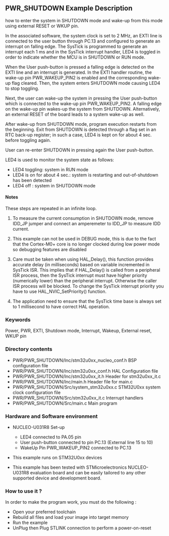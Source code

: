 ## <b>PWR_SHUTDOWN Example Description</b>

how to enter the system in SHUTDOWN mode and wake-up from this
mode using external RESET or WKUP pin.

In the associated software, the system clock is set to 2 MHz, an EXTI line
is connected to the user button through PC.13 and configured to generate an
interrupt on falling edge.
The SysTick is programmed to generate an interrupt each 1 ms and in the SysTick
interrupt handler, LED4 is toggled in order to indicate whether the MCU is in SHUTDOWN or RUN mode.

When the User push-button is pressed a falling edge is detected on the EXTI line and
an interrupt is generated. In the EXTI handler routine, the wake-up pin PWR_WAKEUP_PIN2
is enabled and the corresponding wake-up flag cleared.
Then, the system enters SHUTDOWN mode causing LED4 to stop toggling.

Next, the user can wake-up the system in pressing the User push-button which is connected
to the wake-up pin PWR_WAKEUP_PIN2.
A falling edge on the wake-up pin wakes-up the system from SHUTDOWN.
Alternatively, an external RESET of the board leads to a system wake-up as well.

After wake-up from SHUTDOWN mode, program execution restarts from the beginning.
Exit from SHUTDOWN is detected through a flag set in an RTC back-up register; in
such a case, LED4 is kept on for about 4 sec. before toggling again.

User can re-enter SHUTDOWN in pressing again the User push-button.

LED4 is used to monitor the system state as follows:

 - LED4 toggling: system in RUN mode
 - LED4 is on for about 4 sec.: system is restarting and out-of-shutdown has been detected
 - LED4 off : system in SHUTDOWN mode

#### <b>Notes</b>

These steps are repeated in an infinite loop.

 1. To measure the current consumption in SHUTDOWN mode, remove IDD_JP jumper
    and connect an amperemeter to IDD_JP to measure IDD current.

 2. This example can not be used in DEBUG mode, this is due to the fact
    that the Cortex-M0+ core is no longer clocked during low power mode
    so debugging features are disabled

 3. Care must be taken when using HAL_Delay(), this function provides accurate
    delay (in milliseconds) based on variable incremented in SysTick ISR. This
    implies that if HAL_Delay() is called from a peripheral ISR process, then
    the SysTick interrupt must have higher priority (numerically lower)
    than the peripheral interrupt. Otherwise the caller ISR process will be blocked.
    To change the SysTick interrupt priority you have to use HAL_NVIC_SetPriority() function.

 4. The application need to ensure that the SysTick time base is always set to 1 millisecond
    to have correct HAL operation.

### <b>Keywords</b>

Power, PWR, EXTI, Shutdown mode, Interrupt, Wakeup, External reset, WKUP pin

### <b>Directory contents</b>

  - PWR/PWR_SHUTDOWN/Inc/stm32u0xx_nucleo_conf.h  BSP configuration file
  - PWR/PWR_SHUTDOWN/Inc/stm32u0xx_conf.h         HAL Configuration file
  - PWR/PWR_SHUTDOWN/Inc/stm32u0xx_it.h           Header for stm32u0xx_it.c
  - PWR/PWR_SHUTDOWN/Inc/main.h                   Header file for main.c
  - PWR/PWR_SHUTDOWN/Src/system_stm32u0xx.c       STM32U0xx system clock configuration file
  - PWR/PWR_SHUTDOWN/Src/stm32u0xx_it.c           Interrupt handlers
  - PWR/PWR_SHUTDOWN/Src/main.c                   Main program

### <b>Hardware and Software environment</b>

  - NUCLEO-U031R8 Set-up
    - LED4 connected to PA.05 pin
    - User push-button connected to pin PC.13 (External line 15 to 10)
    - WakeUp Pin PWR_WAKEUP_PIN2 connected to PC.13

  - This example runs on STM32U0xx devices

  - This example has been tested with STMicroelectronics NUCLEO-U031R8
    evaluation board and can be easily tailored to any other supported device
    and development board.

### <b>How to use it ?</b>

In order to make the program work, you must do the following :

 - Open your preferred toolchain
 - Rebuild all files and load your image into target memory
 - Run the example
 - UnPlug then Plug STLINK connection to perform a power-on-reset